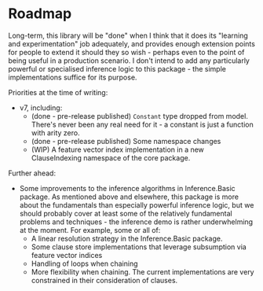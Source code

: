 ﻿# Roadmap

Long-term, this library will be "done" when I think that it does its "learning and experimentation" job adequately, and provides enough extension points for people to extend it should they so wish - perhaps even to the point of being useful in a production scenario.
I don't intend to add any particularly powerful or specialised inference logic to this package - the simple implementations suffice for its purpose.

Priorities at the time of writing:

* v7, including:
  * (done - pre-release published) `Constant` type dropped from model.
    There's never been any real need for it - a constant is just a function with arity zero.
  * (done - pre-release published) Some namespace changes
  * (WIP) A feature vector index implementation in a new ClauseIndexing namespace of the core package.

Further ahead:

* Some improvements to the inference algorithms in Inference.Basic package.
  As mentioned above and elsewhere, this package is more about the fundamentals than especially powerful inference logic, but we should probably cover at least some of the relatively fundamental problems and techniques - the inference demo is rather underwhelming at the moment.
  For example, some or all of:
  * A linear resolution strategy in the Inference.Basic package.
  * Some clause store implementations that leverage subsumption via feature vector indices
  * Handling of loops when chaining
  * More flexibility when chaining. The current implementations are very constrained in their consideration of clauses.
